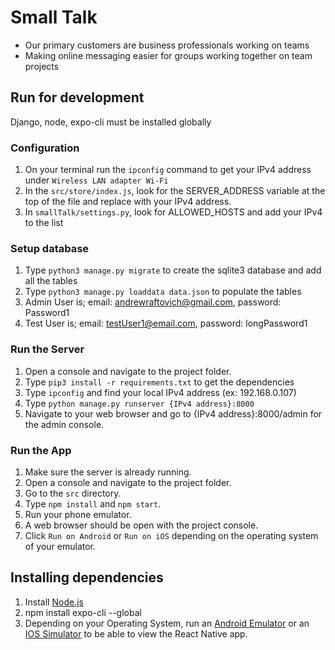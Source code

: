# Small Talk

- Our primary customers are business professionals working on teams
- Making online messaging easier for groups working together on team projects


## Run for development

Django, node, expo-cli must be installed globally

### Configuration

1. On your terminal run the `ipconfig` command to get your IPv4 address under `Wireless LAN adapter Wi-Fi`
2. In the `src/store/index.js`, look for the SERVER_ADDRESS variable at the top of the file and replace with your IPv4 address.
3. In `smallTalk/settings.py`, look for ALLOWED_HOSTS and add your IPv4 to the list

### Setup database

1. Type `python3 manage.py migrate` to create the sqlite3 database and add all the tables
2. Type `python3 manage.py loaddata data.json` to populate the tables
3. Admin User is; email: andrewraftovich@gmail.com, password: Password1
4. Test User is; email: testUser1@email.com, password: longPassword1

### Run the Server
1. Open a console and navigate to the project folder.
2. Type `pip3 install -r requirements.txt` to get the dependencies
3. Type `ipconfig` and find your local IPv4 address (ex: 192.168.0.107)
3. Type `python manage.py runserver {IPv4 address}:8000`
4. Navigate to your web browser and go to {IPv4 address}:8000/admin for the admin console.

### Run the App
1. Make sure the server is already running.
2. Open a console and navigate to the project folder.
3. Go to the `src` directory.
4. Type `npm install` and `npm start`.
5. Run your phone emulator.
6. A web browser should be open with the project console.
7. Click `Run on Android` or `Run on iOS` depending on the operating system of your emulator.

## Installing dependencies

1. Install [Node.js](https://nodejs.org/en/download/)
2. npm install expo-cli --global
3. Depending on your Operating System, run an [Android Emulator](https://docs.expo.io/workflow/android-studio-emulator/) or an [IOS Simulator](https://docs.expo.io/workflow/ios-simulator/) to be able to view the React Native app.

